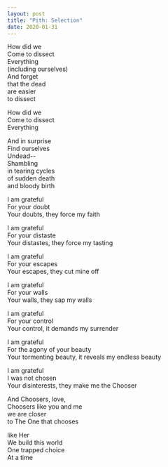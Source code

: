 ```yaml
---
layout: post
title: "Pith: Selection"
date: 2020-01-31
---
```

How did we  
Come to dissect  
Everything  
(including ourselves)  
And forget   
that the dead  
are easier  
to dissect  

How did we  
Come to dissect  
Everything  

And in surprise  
Find ourselves  
Undead--  
Shambling   
in tearing cycles  
of sudden death  
and bloody birth  

I am grateful  
For your doubt  
Your doubts, they force my faith  

I am grateful   
For your distaste  
Your distastes, they force my tasting  

I am grateful  
For your escapes  
Your escapes, they cut mine off  

I am grateful  
For your walls  
Your walls, they sap my walls  

I am grateful  
For your control  
Your control, it demands my surrender  

I am grateful  
For the agony of your beauty  
Your tormenting beauty, it reveals my endless beauty  

I am grateful   
I was not chosen  
Your disinterests, they make me the Chooser  

And Choosers, love,  
Choosers like you and me  
we are closer  
to The One that chooses  

like Her  
We build this world  
One trapped choice  
At a time
